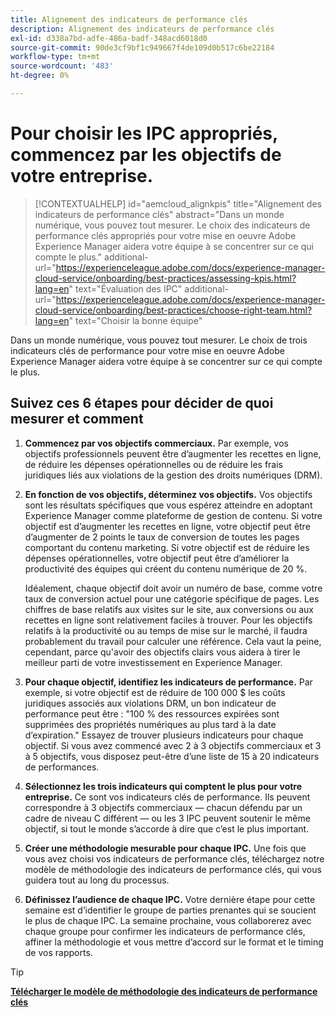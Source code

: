 ```yaml
---
title: Alignement des indicateurs de performance clés
description: Alignement des indicateurs de performance clés
exl-id: d338a7bd-adfe-486a-badf-348acd6018d0
source-git-commit: 90de3cf9bf1c949667f4de109d0b517c6be22184
workflow-type: tm+mt
source-wordcount: '483'
ht-degree: 0%

---
```


# Pour choisir les IPC appropriés, commencez par les objectifs de votre entreprise.

>[!CONTEXTUALHELP]
>id="aemcloud_alignkpis"
>title="Alignement des indicateurs de performance clés"
>abstract="Dans un monde numérique, vous pouvez tout mesurer. Le choix des indicateurs de performance clés appropriés pour votre mise en oeuvre Adobe Experience Manager aidera votre équipe à se concentrer sur ce qui compte le plus."
>additional-url="https://experienceleague.adobe.com/docs/experience-manager-cloud-service/onboarding/best-practices/assessing-kpis.html?lang=en" text="Évaluation des IPC"
>additional-url="https://experienceleague.adobe.com/docs/experience-manager-cloud-service/onboarding/best-practices/choose-right-team.html?lang=en" text="Choisir la bonne équipe"

Dans un monde numérique, vous pouvez tout mesurer. Le choix de trois indicateurs clés de performance pour votre mise en oeuvre Adobe Experience Manager aidera votre équipe à se concentrer sur ce qui compte le plus.


## **Suivez ces 6 étapes pour décider de quoi mesurer et comment**


1. **Commencez par vos objectifs commerciaux.** Par exemple, vos objectifs professionnels peuvent être d’augmenter les recettes en ligne, de réduire les dépenses opérationnelles ou de réduire les frais juridiques liés aux violations de la gestion des droits numériques (DRM).

1. **En fonction de vos objectifs, déterminez vos objectifs.** Vos objectifs sont les résultats spécifiques que vous espérez atteindre en adoptant Experience Manager comme plateforme de gestion de contenu. Si votre objectif est d’augmenter les recettes en ligne, votre objectif peut être d’augmenter de 2 points le taux de conversion de toutes les pages comportant du contenu marketing. Si votre objectif est de réduire les dépenses opérationnelles, votre objectif peut être d’améliorer la productivité des équipes qui créent du contenu numérique de 20 %.

   Idéalement, chaque objectif doit avoir un numéro de base, comme votre taux de conversion actuel pour une catégorie spécifique de pages. Les chiffres de base relatifs aux visites sur le site, aux conversions ou aux recettes en ligne sont relativement faciles à trouver. Pour les objectifs relatifs à la productivité ou au temps de mise sur le marché, il faudra probablement du travail pour calculer une référence. Cela vaut la peine, cependant, parce qu&#39;avoir des objectifs clairs vous aidera à tirer le meilleur parti de votre investissement en Experience Manager.

1. **Pour chaque objectif, identifiez les indicateurs de performance.** Par exemple, si votre objectif est de réduire de 100 000 $ les coûts juridiques associés aux violations DRM, un bon indicateur de performance peut être : &quot;100 % des ressources expirées sont supprimées des propriétés numériques au plus tard à la date d’expiration.&quot; Essayez de trouver plusieurs indicateurs pour chaque objectif. Si vous avez commencé avec 2 à 3 objectifs commerciaux et 3 à 5 objectifs, vous disposez peut-être d’une liste de 15 à 20 indicateurs de performances.

1. **Sélectionnez les trois indicateurs qui comptent le plus pour votre entreprise.** Ce sont vos indicateurs clés de performance. Ils peuvent correspondre à 3 objectifs commerciaux — chacun défendu par un cadre de niveau C différent — ou les 3 IPC peuvent soutenir le même objectif, si tout le monde s’accorde à dire que c’est le plus important.

1. **Créer une méthodologie mesurable pour chaque IPC.** Une fois que vous avez choisi vos indicateurs de performance clés, téléchargez notre modèle de méthodologie des indicateurs de performance clés, qui vous guidera tout au long du processus.

1. **Définissez l’audience de chaque IPC.** Votre dernière étape pour cette semaine est d’identifier le groupe de parties prenantes qui se soucient le plus de chaque IPC. La semaine prochaine, vous collaborerez avec chaque groupe pour confirmer les indicateurs de performance clés, affiner la méthodologie et vous mettre d’accord sur le format et le timing de vos rapports.

>[!TIP]
>
>[**Télécharger le modèle de méthodologie des indicateurs de performance clés**](https://experienceleague.adobe.com/welcome/aem/assets/img/KPI_Methodology_Template.png)
